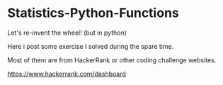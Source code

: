 # Statistics-Python-Functions

Let's re-invent the wheel! (but in python)

Here i post some exercise I solved during the spare time.

Most of them are from HackerRank or other coding challenge websites.

https://www.hackerrank.com/dashboard
